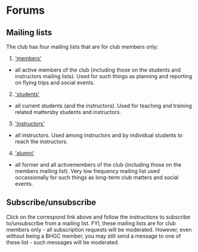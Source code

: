 # Forums

## Mailing lists

The club has four mailing lists that are for club members only:

1. ['members'](http://www.bhgc.org/mailman/listinfo/members_bhgc.org)
  - all active members of the club (including those on the students
  and instructors mailing lists). Used for such things as planning
  and reporting on flying trips and social events.
2. ['students'](http://www.bhgc.org/mailman/listinfo/students_bhgc.org)
  - all current students (and the instructors). Used for teaching 
  and training related mattersby students and instructors.
3. ['instructors'](http://www.bhgc.org/mailman/listinfo/instructors_bhgc.org)
  - all instructors. Used among instructors and by individual students
  to reach the instructors.
4. ['alumni'](http://www.bhgc.org/mailman/listinfo/alumni_bhgc.org)
  - all former and all activemembers of the club (including those on
  the members mailing list). Very low frequency mailing list used
  occassionally for such things as long-term club matters and social
  events.

## Subscribe/unsubscribe

Click on the correspond link above and follow the instructions to
subscribe to/unsubscribe from a mailing list. FYI, these mailing lists
are for club members only - all subscription requests will be moderated.
However, even without being a BHGC member, you may still send a message
to one of these list - such messages will be moderated.
